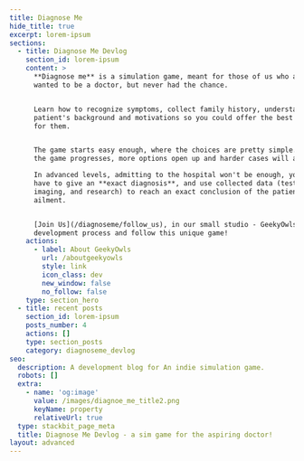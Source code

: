```yaml
---
title: Diagnose Me
hide_title: true
excerpt: lorem-ipsum
sections:
  - title: Diagnose Me Devlog
    section_id: lorem-ipsum
    content: >
      **Diagnose me** is a simulation game, meant for those of us who always
      wanted to be a doctor, but never had the chance.


      Learn how to recognize symptoms, collect family history, understand a
      patient's background and motivations so you could offer the best treatment
      for them. 


      The game starts easy enough, where the choices are pretty simple. But, as
      the game progresses, more options open up and harder cases will appear.

      In advanced levels, admitting to the hospital won't be enough, you'll also
      have to give an **exact diagnosis**, and use collected data (tests,
      imaging, and research) to reach an exact conclusion of the patient's
      ailment.


      [Join Us](/diagnoseme/follow_us), in our small studio - GeekyOwls, in the
      development process and follow this unique game!
    actions:
      - label: About GeekyOwls
        url: /aboutgeekyowls
        style: link
        icon_class: dev
        new_window: false
        no_follow: false
    type: section_hero
  - title: recent posts
    section_id: lorem-ipsum
    posts_number: 4
    actions: []
    type: section_posts
    category: diagnoseme_devlog
seo:
  description: A development blog for An indie simulation game.
  robots: []
  extra:
    - name: 'og:image'
      value: /images/diagnoe_me_title2.png
      keyName: property
      relativeUrl: true
  type: stackbit_page_meta
  title: Diagnose Me Devlog - a sim game for the aspiring doctor!
layout: advanced
---
```

